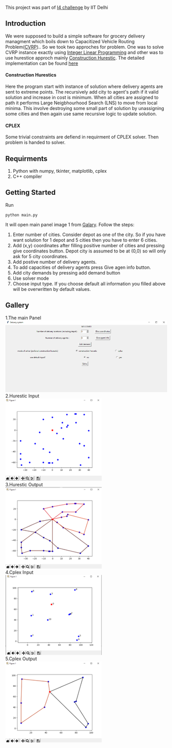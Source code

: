 This project was part of [I4 challenge](https://twitter.com/iitdelhi/status/1245606188718239745?s=20)  by IIT Delhi
## Introduction
We were supposed to build a simple software for grocery delivery managment which boils down to Capacitized Vehicle Routing Problem([CVRP](https://en.wikipedia.org/wiki/Vehicle_routing_problem))..
So we took two approches for problem. One was to solve CVRP instance exactly using [Integer Linear Programming](https://en.wikipedia.org/wiki/Integer_programming) and other was to use hurestice approch 
mainly [Construction Hurestic](https://en.wikipedia.org/wiki/Constructive_heuristic). The detailed implementation can be found [here](./gallery/report_i4_4.pdf)
#### Construction Hurestics
Here the program start with instance of solution where delivery agents are sent to extreme points. The recursively add city to agent's path if it valid solution and increase in cost is minimum.  When all cities are assigned to path it performs Large Neigbhourhood Search (LNS) to move from local minima. This involve destroying some small part of solution by unassigning some cities and then again use same recursive logic to update solution.
#### CPLEX
Some trivial constraints are defiend in requirment of CPLEX solver. Then problem is handed to solver.

## Requirments
1. Python with numpy, tkinter, matplotlib, cplex
2. C++ compiler
## Getting Started
Run<br />
<pre>
<code>python main.py</code>
</pre>
It will open main panel image 1 from [Galary](#gallery). Follow the steps:
1. Enter number of cities. Consider depot as one of the city. So if you have want solution for 1 depot and 5 cities then you have to enter 6 cities.
2. Add (x,y) coordinates after filling positive number of cities and pressing give coordinates button. Depot city is assumed to be at (0,0) so will only ask for 5 city coordinates.
3. Add postive number of delivery agents.
4. To add capacities of delivery agents press Give agen info button.
5. Add city demands by pressing add demand button
6. Use solver mode
7. Choose input type. If you choose default all information you filled above will be overwritten by default values.
## Gallery
1.The main Panel<br />
<img alt="ALT test" src="./gallery/main_panel.png" width=600>
<br />
2.Hurestic Input<br />
<img alt="ALT test" src="./gallery/hi.png" width=300>
<br />
3.Hurestic Output<br />
<img alt="ALT test" src="./gallery/ho.png" width=300>
<br />
4.Cplex Input<br />
<img alt="ALT test" src="./gallery/ci.png" width=300>
<br />
5.Cplex Output<br />
<img alt="ALT test" src="./gallery/co.png" width=300>

